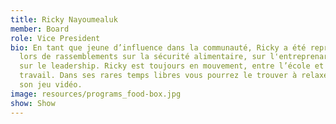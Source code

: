 ```yaml
---
title: Ricky Nayoumealuk
member: Board
role: Vice President
bio: En tant que jeune d’influence dans la communauté, Ricky a été représentant
  lors de rassemblements sur la sécurité alimentaire, sur l'entreprenariat et
  sur le leadership. Ricky est toujours en mouvement, entre l’école et le
  travail. Dans ses rares temps libres vous pourrez le trouver à relaxer avec
  son jeu vidéo.
image: resources/programs_food-box.jpg
show: Show
---
```

